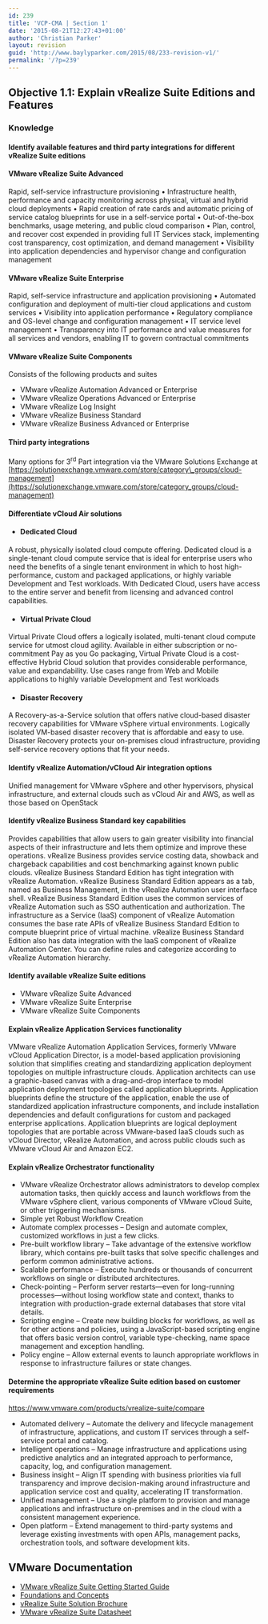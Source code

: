 ```yaml
---
id: 239
title: 'VCP-CMA | Section 1'
date: '2015-08-21T12:27:43+01:00'
author: 'Christian Parker'
layout: revision
guid: 'http://www.baylyparker.com/2015/08/233-revision-v1/'
permalink: '/?p=239'
---
```


## **Objective 1.1:** Explain vRealize Suite Editions and Features

### **Knowledge**

#### Identify available features and third party integrations for different vRealize Suite editions

#### VMware vRealize Suite Advanced

Rapid, self-service infrastructure provisioning • Infrastructure health, performance and capacity monitoring across physical, virtual and hybrid cloud deployments • Rapid creation of rate cards and automatic pricing of service catalog blueprints for use in a self-service portal • Out-of-the-box benchmarks, usage metering, and public cloud comparison • Plan, control, and recover cost expended in providing full IT Services stack, implementing cost transparency, cost optimization, and demand management • Visibility into application dependencies and hypervisor change and configuration management

#### VMware vRealize Suite Enterprise

Rapid, self-service infrastructure and application provisioning • Automated configuration and deployment of multi-tier cloud applications and custom services • Visibility into application performance • Regulatory compliance and OS-level change and configuration management • IT service level management • Transparency into IT performance and value measures for all services and vendors, enabling IT to govern contractual commitments

#### VMware vRealize Suite Components

Consists of the following products and suites

- VMware vRealize Automation Advanced or Enterprise
- VMware vRealize Operations Advanced or Enterprise
- VMware vRealize Log Insight
- VMware vRealize Business Standard
- VMware vRealize Business Advanced or Enterprise

#### Third party integrations

Many options for 3<sup>rd</sup> Part integration via the VMware Solutions Exchange at [https://solutionexchange.vmware.com/store/category\_groups/cloud-management](https://solutionexchange.vmware.com/store/category_groups/cloud-management)

#### Differentiate vCloud Air solutions

- #### Dedicated Cloud

A robust, physically isolated cloud compute offering. Dedicated cloud is a single-tenant cloud compute service that is ideal for enterprise users who need the benefits of a single tenant environment in which to host high-performance, custom and packaged applications, or highly variable Development and Test workloads. With Dedicated Cloud, users have access to the entire server and benefit from licensing and advanced control capabilities.

- #### Virtual Private Cloud

Virtual Private Cloud offers a logically isolated, multi-tenant cloud compute service for utmost cloud agility. Available in either subscription or no-commitment Pay as you Go packaging, Virtual Private Cloud is a cost-effective Hybrid Cloud solution that provides considerable performance, value and expandability. Use cases range from Web and Mobile applications to highly variable Development and Test workloads

- #### Disaster Recovery

A Recovery-as-a-Service solution that offers native cloud-based disaster recovery capabilities for VMware vSphere virtual environments. Logically isolated VM-based disaster recovery that is affordable and easy to use. Disaster Recovery protects your on-premises cloud infrastructure, providing self-service recovery options that fit your needs.

#### Identify vRealize Automation/vCloud Air integration options

Unified management for VMware vSphere and other hypervisors, physical infrastructure, and external clouds such as vCloud Air and AWS, as well as those based on OpenStack

#### Identify vRealize Business Standard key capabilities

Provides capabilities that allow users to gain greater visibility into financial aspects of their infrastructure and lets them optimize and improve these operations. vRealize Business provides service costing data, showback and chargeback capabilities and cost benchmarking against known public clouds. vRealize Business Standard Edition has tight integration with vRealize Automation. vRealize Business Standard Edition appears as a tab, named as Business Management, in the vRealize Automation user interface shell. vRealize Business Standard Edition uses the common services of vRealize Automation such as SSO authentication and authorization. The infrastructure as a Service (IaaS) component of vRealize Automation consumes the base rate APIs of vRealize Business Standard Edition to compute blueprint price of virtual machine. vRealize Business Standard Edition also has data integration with the IaaS component of vRealize Automation Center. You can define rules and categorize according to vRealize Automation hierarchy.

#### Identify available vRealize Suite editions

- VMware vRealize Suite Advanced
- VMware vRealize Suite Enterprise
- VMware vRealize Suite Components

#### Explain vRealize Application Services functionality

VMware vRealize Automation Application Services, formerly VMware vCloud Application Director, is a model-based application provisioning solution that simplifies creating and standardizing application deployment topologies on multiple infrastructure clouds. Application architects can use a graphic-based canvas with a drag-and-drop interface to model application deployment topologies called application blueprints. Application blueprints define the structure of the application, enable the use of standardized application infrastructure components, and include installation dependencies and default configurations for custom and packaged enterprise applications. Application blueprints are logical deployment topologies that are portable across VMware-based IaaS clouds such as vCloud Director, vRealize Automation, and across public clouds such as VMware vCloud Air and Amazon EC2.

#### Explain vRealize Orchestrator functionality

- VMware vRealize Orchestrator allows administrators to develop complex automation tasks, then quickly access and launch workflows from the VMware vSphere client, various components of VMware vCloud Suite, or other triggering mechanisms.
- Simple yet Robust Workflow Creation
- Automate complex processes – Design and automate complex, customized workflows in just a few clicks.
- Pre-built workflow library – Take advantage of the extensive workflow library, which contains pre-built tasks that solve specific challenges and perform common administrative actions.
- Scalable performance – Execute hundreds or thousands of concurrent workflows on single or distributed architectures.
- Check-pointing – Perform server restarts—even for long-running processes—without losing workflow state and context, thanks to integration with production-grade external databases that store vital details.
- Scripting engine – Create new building blocks for workflows, as well as for other actions and policies, using a JavaScript-based scripting engine that offers basic version control, variable type-checking, name space management and exception handling.
- Policy engine – Allow external events to launch appropriate workflows in response to infrastructure failures or state changes.

#### Determine the appropriate vRealize Suite edition based on customer requirements

<https://www.vmware.com/products/vrealize-suite/compare>

- Automated delivery – Automate the delivery and lifecycle management of infrastructure, applications, and custom IT services through a self-service portal and catalog.
- Intelligent operations – Manage infrastructure and applications using predictive analytics and an integrated approach to performance, capacity, log, and configuration management.
- Business insight – Align IT spending with business priorities via full transparency and improve decision-making around infrastructure and application service cost and quality, accelerating IT transformation.
- Unified management – Use a single platform to provision and manage applications and infrastructure on-premises and in the cloud with a consistent management experience.
- Open platform – Extend management to third-party systems and leverage existing investments with open APIs, management packs, orchestration tools, and software development kits.

## VMware Documentation

- [VMware vRealize Suite Getting Started Guide](http://www.vmware.com/files/pdf/products/vmware_vrealize_cloud_management_platform_getting_started_guide.pdf)
- [Foundations and Concepts](http://pubs.vmware.com/vra-62/topic/com.vmware.ICbase/PDF/vrealize-automation-62-foundations-and-concepts.pdf)
- [vRealize Suite Solution Brochure](http://www.vmware.com/files/pdf/management/VMware-Management-Brochure.pdf)
- [VMware vRealize Suite Datasheet](http://www.vmware.com/files/pdf/products/vrealize-cmp/vmware_vrealize_cloud_management_platform.pdf%20target=)
